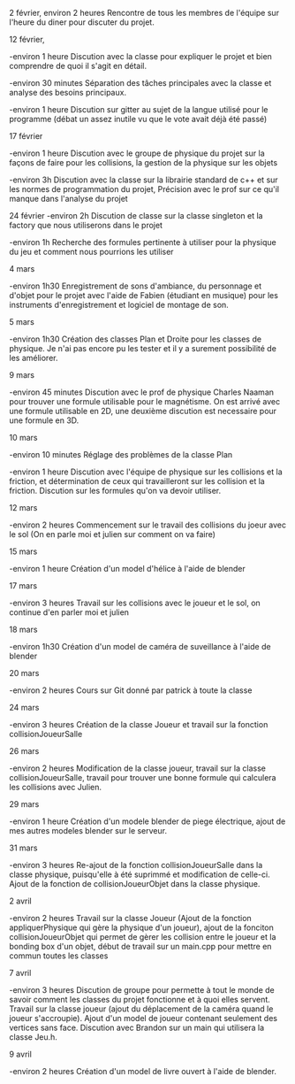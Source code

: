 2 février, 
environ 2 heures
Rencontre de tous les membres de l'équipe sur l'heure du diner pour discuter du projet.

12 février,

-environ 1 heure
Discution avec la classe pour expliquer le projet et bien comprendre de quoi il s'agit en détail.

-environ 30 minutes
Séparation des tâches principales avec la classe et analyse des besoins principaux.

-environ 1 heure
Discution sur gitter au sujet de la langue utilisé pour le programme 
(débat un assez inutile vu que le vote avait déjà été passé)

17 février

-environ 1 heure
Discution avec le groupe de physique du projet sur la façons de faire pour les collisions, 
la gestion de la physique sur les objets

-environ 3h
Discution avec la classe sur la librairie standard de c++ et sur les normes de programmation du projet, 
Précision avec le prof sur ce qu'il manque dans l'analyse du projet

24 février
-environ 2h
Discution de classe sur la classe singleton et la factory que nous utiliserons dans le projet

-environ 1h
Recherche des formules pertinente à utiliser pour la physique du jeu
et comment nous pourrions les utiliser

4 mars

-environ 1h30
Enregistrement de sons d'ambiance, du personnage et d'objet pour le projet 
avec l'aide de Fabien (étudiant en musique) pour les instruments d'enregistrement et logiciel de montage de son.

5 mars

-environ 1h30
Création des classes Plan et Droite pour les classes de physique. Je n'ai pas encore pu les tester 
et il y a surement possibilité de les améliorer.

9 mars

-environ 45 minutes
Discution avec le prof de physique Charles Naaman pour trouver une formule utilisable pour le magnétisme. On est arrivé avec une formule utilisable en 2D, 
une deuxième discution est necessaire pour une formule en 3D.

10 mars

-environ 10 minutes
Réglage des problèmes de la classe Plan

-environ 1 heure
Discution avec l'équipe de physique sur les collisions et la friction, 
et détermination de ceux qui travailleront sur les collision et la friction. Discution sur les formules qu'on va devoir utiliser.

12 mars

-environ 2 heures
Commencement sur le travail des collisions du joeur avec le sol (On en parle moi et julien sur comment on va faire)

15 mars

-environ 1 heure
Création d'un model d'hélice à l'aide de blender

17 mars

-environ 3 heures
Travail sur les collisions avec le joueur et le sol, on continue d'en parler moi et julien

18 mars

-environ 1h30
Création d'un model de caméra de suveillance à l'aide de blender

20 mars

-environ 2 heures
Cours sur Git donné par patrick à toute la classe

24 mars

-environ 3 heures
Création de la classe Joueur et travail sur la fonction collisionJoueurSalle

26 mars

-environ 2 heures
Modification de la classe joueur, travail sur la classe collisionJoueurSalle, 
travail pour trouver une bonne formule qui calculera les collisions avec Julien.

29 mars

-environ 1 heure
Création d'un modele blender de piege électrique, ajout de mes autres modeles blender
sur le serveur.

31 mars

-environ 3 heures
Re-ajout de la fonction collisionJoueurSalle dans la classe physique, puisqu'elle à été suprimmé et modification de celle-ci. Ajout de la fonction de collisionJoueurObjet dans la classe physique.

2 avril

-environ 2 heures
Travail sur la classe Joueur (Ajout de la fonction appliquerPhysique qui gère la physique d'un joueur), 
ajout de la fonciton collisionJoueurObjet qui permet de gèrer les collision entre le joueur et la bonding box d'un objet, 
début de travail sur un main.cpp pour mettre en commun toutes les classes

7 avril

-environ 3 heures
Discution de groupe pour permette à tout le monde de savoir comment les classes du projet fonctionne
et à quoi elles servent. Travail sur la classe joueur (ajout du déplacement de la caméra quand le joueur s'accroupie).
Ajout d'un model de joueur contenant seulement des vertices sans face. Discution avec Brandon sur un main qui utilisera la classe Jeu.h.

9 avril

-environ 2 heures
Création d'un model de livre ouvert à l'aide de blender.

